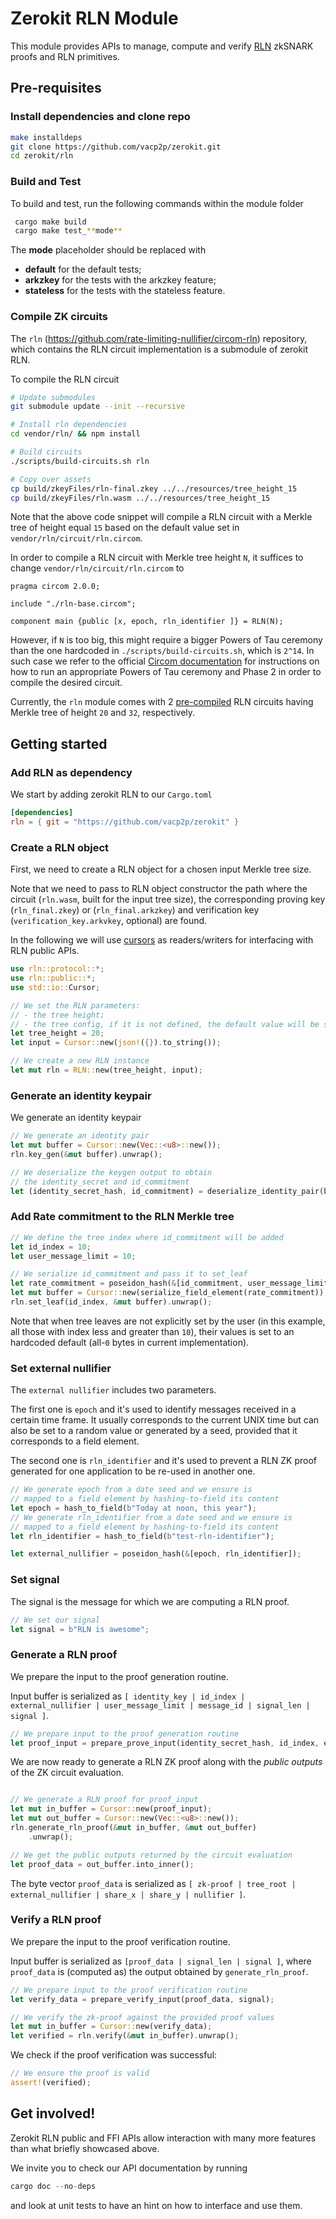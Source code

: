 # Zerokit RLN Module

This module provides APIs to manage, compute and verify [RLN](https://rfc.vac.dev/spec/32/) zkSNARK proofs and RLN primitives.

## Pre-requisites

### Install dependencies and clone repo

```sh
make installdeps
git clone https://github.com/vacp2p/zerokit.git
cd zerokit/rln
```

 ### Build and Test

 To build and test, run the following commands within the module folder

``` bash
 cargo make build
 cargo make test_**mode**
```
The **mode** placeholder should be replaced with
* **default** for the default tests;
* **arkzkey** for the tests with the arkzkey feature;
* **stateless** for the tests with the stateless feature.

### Compile ZK circuits

The `rln` (https://github.com/rate-limiting-nullifier/circom-rln) repository, which contains the RLN circuit implementation is a submodule of zerokit RLN.

To compile the RLN circuit

```sh
# Update submodules
git submodule update --init --recursive

# Install rln dependencies
cd vendor/rln/ && npm install

# Build circuits
./scripts/build-circuits.sh rln

# Copy over assets
cp build/zkeyFiles/rln-final.zkey ../../resources/tree_height_15
cp build/zkeyFiles/rln.wasm ../../resources/tree_height_15
```

Note that the above code snippet will compile a RLN circuit with a Merkle tree of height equal `15` based on the default value set in `vendor/rln/circuit/rln.circom`.

In order to compile a RLN circuit with Merkle tree height `N`, it suffices to change `vendor/rln/circuit/rln.circom` to

```
pragma circom 2.0.0;

include "./rln-base.circom";

component main {public [x, epoch, rln_identifier ]} = RLN(N);
```

However, if `N` is too big, this might require a bigger Powers of Tau ceremony than the one hardcoded in `./scripts/build-circuits.sh`, which is `2^14`.
In such case we refer to the official [Circom documentation](https://docs.circom.io/getting-started/proving-circuits/#powers-of-tau) for instructions on how to run an appropriate Powers of Tau ceremony and Phase 2 in order to compile the desired circuit.

Currently, the `rln` module comes with 2 [pre-compiled](https://github.com/vacp2p/zerokit/tree/master/rln/resources) RLN circuits having Merkle tree of height `20` and `32`, respectively.

## Getting started

### Add RLN as dependency

We start by adding zerokit RLN to our `Cargo.toml`

```toml
[dependencies]
rln = { git = "https://github.com/vacp2p/zerokit" }
```

### Create a RLN object

First, we need to create a RLN object for a chosen input Merkle tree size.

Note that we need to pass to RLN object constructor the path where the circuit (`rln.wasm`, built for the input tree size), the corresponding proving key (`rln_final.zkey`) or (`rln_final.arkzkey`) and verification key (`verification_key.arkvkey`, optional) are found.

In the following we will use [cursors](https://doc.rust-lang.org/std/io/struct.Cursor.html) as readers/writers for interfacing with RLN public APIs.

```rust
use rln::protocol::*;
use rln::public::*;
use std::io::Cursor;

// We set the RLN parameters:
// - the tree height;
// - the tree config, if it is not defined, the default value will be set
let tree_height = 20;
let input = Cursor::new(json!({}).to_string());

// We create a new RLN instance
let mut rln = RLN::new(tree_height, input);
```

### Generate an identity keypair

We generate an identity keypair

```rust
// We generate an identity pair
let mut buffer = Cursor::new(Vec::<u8>::new());
rln.key_gen(&mut buffer).unwrap();

// We deserialize the keygen output to obtain
// the identity_secret and id_commitment
let (identity_secret_hash, id_commitment) = deserialize_identity_pair(buffer.into_inner());
```

### Add Rate commitment to the RLN Merkle tree

```rust
// We define the tree index where id_commitment will be added
let id_index = 10;
let user_message_limit = 10;

// We serialize id_commitment and pass it to set_leaf
let rate_commitment = poseidon_hash(&[id_commitment, user_message_limit]);
let mut buffer = Cursor::new(serialize_field_element(rate_commitment));
rln.set_leaf(id_index, &mut buffer).unwrap();
```

Note that when tree leaves are not explicitly set by the user (in this example, all those with index less and greater than `10`), their values is set to an hardcoded default (all-`0` bytes in current implementation).

### Set external nullifier

The `external nullifier` includes two parameters.

The first one is `epoch` and it's used to identify messages received in a certain time frame. It usually corresponds to the current UNIX time but can also be set to a random value or generated by a seed, provided that it corresponds to a field element.

The second one is `rln_identifier` and it's used to prevent a RLN ZK proof generated for one application to be re-used in another one.

```rust
// We generate epoch from a date seed and we ensure is
// mapped to a field element by hashing-to-field its content
let epoch = hash_to_field(b"Today at noon, this year");
// We generate rln_identifier from a date seed and we ensure is
// mapped to a field element by hashing-to-field its content
let rln_identifier = hash_to_field(b"test-rln-identifier");

let external_nullifier = poseidon_hash(&[epoch, rln_identifier]);
```

### Set signal

The signal is the message for which we are computing a RLN proof.

```rust
// We set our signal
let signal = b"RLN is awesome";
```

### Generate a RLN proof

We prepare the input to the proof generation routine.

Input buffer is serialized as `[ identity_key | id_index | external_nullifier | user_message_limit | message_id | signal_len | signal ]`.

```rust
// We prepare input to the proof generation routine
let proof_input = prepare_prove_input(identity_secret_hash, id_index, external_nullifier, signal);
```

We are now ready to generate a RLN ZK proof along with the _public outputs_ of the ZK circuit evaluation.

```rust

// We generate a RLN proof for proof_input
let mut in_buffer = Cursor::new(proof_input);
let mut out_buffer = Cursor::new(Vec::<u8>::new());
rln.generate_rln_proof(&mut in_buffer, &mut out_buffer)
    .unwrap();

// We get the public outputs returned by the circuit evaluation
let proof_data = out_buffer.into_inner();
```

The byte vector `proof_data` is serialized as `[ zk-proof | tree_root | external_nullifier | share_x | share_y | nullifier ]`.

### Verify a RLN proof

We prepare the input to the proof verification routine.

Input buffer is serialized as `[proof_data | signal_len | signal ]`, where `proof_data` is (computed as) the output obtained by `generate_rln_proof`.

```rust
// We prepare input to the proof verification routine
let verify_data = prepare_verify_input(proof_data, signal);

// We verify the zk-proof against the provided proof values
let mut in_buffer = Cursor::new(verify_data);
let verified = rln.verify(&mut in_buffer).unwrap();
```

We check if the proof verification was successful:

```rust
// We ensure the proof is valid
assert!(verified);
```

## Get involved!

Zerokit RLN public and FFI APIs allow interaction with many more features than what briefly showcased above.

We invite you to check our API documentation by running

```rust
cargo doc --no-deps
```

and look at unit tests to have an hint on how to interface and use them.
